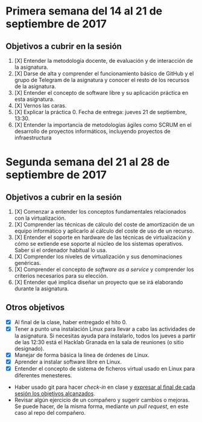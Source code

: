 # Primera semana del 14 al 21 de septiembre de 2017

## Objetivos a cubrir en la sesión

1. [X] Entender la metodología docente, de evaluación y de interacción de la asignatura.
2. [X] Darse de alta y comprender el funcionamiento básico de GitHub y el grupo de Telegram de la asignatura y conocer el resto de los recursos de la asignatura.
3. [X] Entender el concepto de software libre y su aplicación práctica en esta asignatura.
4. [X] Vernos las caras.
5. [X] Explicar la práctica 0. Fecha de entrega: jueves 21 de septiembre, 13:30.
6. [X] Entender la importancia de metodologías ágiles como SCRUM en el desarrollo de proyectos informáticos, incluyendo proyectos de infraestructura

# Segunda semana del 21 al 28 de septiembre de 2017

## Objetivos a cubrir en la sesión


1. [X] Comenzar a entender los conceptos fundamentales relacionados con la virtualización.
2. [X] Comprender las técnicas de cálculo del coste de amortización de un equipo informático y aplicarlo al cálculo del coste de uso de un recurso.
2. [X] Entender el soporte en hardware de las técnicas de virtualización y cómo se extiende ese soporte al núcleo de los sistemas operativos. Saber si el ordenador habitual lo usa.
4. [X] Comprender los niveles de virtualización y sus denominaciones genéricas.
5. [X] Comprender el concepto de *software as a service* y comprender los criterios necesarios para su elección.
6. [X] Entender qué implica diseñar un proyecto que se irá elaborando durante la asignatura.


## Otros objetivos

* [X] Al final de la clase, haber entregado el hito 0. 
* [X] Tener a punto una instalación Linux para llevar a cabo las actividades de la asignatura. Si necesitas ayuda para instalarlo, todos los
jueves a partir de las 12:30 está el Hacklab Granada en la sala de reuniones (o sitio designado).
* [X] Manejar de forma básica la línea de órdenes de Linux.
* [X] Aprender a instalar software libre en Linux.
* [X] Entender el concepto de sistema de ficheros virtual usado en Linux para diferentes menesteres.
* Haber usado git para hacer *check-in* en clase y [expresar al final de cada sesión los objetivos alcanzados](Cumpliendo_Objetivos.md).
* Revisar algún ejercicio de un compañero y sugerir cambios o mejoras. Se puede hacer, de la misma forma, mediante un *pull request*, en este caso al repo del compañero.
